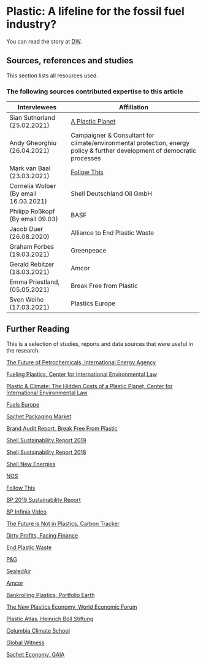 # Plastic: A lifeline for the fossil fuel industry? 

You can read the story at [DW](). 

## Sources, references and studies

This section lists all resources used.


### The following sources contributed expertise to this article

| Interviewees | Affiliation |
|----------------------------------------------------------------|---------------------------------------|
| Sian Sutherland (25.02.2021)                 | [A Plastic Planet](https://aplasticplanet.com/) |
| Andy Gheorghiu (26.04.2021)                  | Campaigner & Consultant for climate/environmental protection, energy policy & further development of democratic processes  |
| Mark van Baal (23.03.2021)                   | [Follow This](https://follow-this.org/) |
| Cornelia Wolber (By email 16.03.2021)        | Shell Deutschland Oil GmbH |
| Philipp Roßkopf (By email 09.03)             | BASF |
| Jacob Duer (26.08.2020)                      | Alliance to End Plastic Waste |
| Graham Forbes (19.03.2021)                   | Greenpeace |
| Gerald Rebitzer (18.03.2021)                 | Amcor |
| Emma Priestland, (05.05.2021)                | Break Free from Plastic |
| Sven Weihe (17.03.2021)                      | Plastics Europe |


## Further Reading

This is a selection of studies, reports and data sources that were useful in the research.

[The Future of Petrochemicals, International Energy Agency](https://ec.europa.eu/energy/sites/ener/files/documents/iea-the_future_of_petrochemicals.pdf)

[Fueling Plastics, Center for International Environmental Law](https://www.ciel.org/reports/fuelingplastics/)

[Plastic & Climate: The Hidden Costs of a Plastic Planet, Center for International Environmental Law](https://www.ciel.org/plasticandclimate/)

[Fuels Europe](https://www.fuelseurope.eu/wp-content/uploads/SR_FuelsEurope-_2020.pdf)

[Sachet Packaging Market](https://www.futuremarketinsights.com/reports/sachet-packaging-market)   

[Brand Audit Report, Break Free From Plastic](https://www.breakfreefromplastic.org/globalbrandauditreport2020/)

[Shell Sustainability Report 2019](https://reports.shell.com/sustainability-report/2019/responsible-business/environment/plastics.html)

[Shell Sustainability Report 2018](https://reports.shell.com/sustainability-report/2018/responsible-business/environment/plastics.html)

[Shell New Energies](https://www.shell.com/energy-and-innovation/new-energies.html)

[NOS](https://nos.nl/artikel/2369763-shell-haalt-eigen-groene-investeringsdoelen-niet.html)

[Follow This](https://follow-this.org/)

[BP 2019 Sustainability Report](https://www.bp.com/content/dam/bp/business-sites/en/global/corporate/pdfs/sustainability/group-reports/bp-sustainability-report-2019.pdf)

[BP Infinia Video](https://www.youtube.com/watch?v=_Pf59te7lu0)

[The Future is Not in Plastics, Carbon Tracker](https://carbontracker.org/reports/the-futures-not-in-plastics/)

[Dirty Profits, Facing Finance](https://www.facing-finance.org/de/publications/dirty-profits/)

[End Plastic Waste](https://endplasticwaste.org/)

[P&G](https://us.pg.com/)

[SealedAir](https://www.sealedair.com/)

[Amcor](https://www.amcor.com/)

[Bankrolling Plastics, Portfolio Earth](https://portfolio.earth/campaigns/bankrolling-plastics/)

[The New Plastics Economy, World Economic Forum](http://www3.weforum.org/docs/WEF_The_New_Plastics_Economy.pdf)

[Plastic Atlas, Heinrich Böll Stiftung](https://www.boell.de/sites/default/files/2020-01/Plastic%20Atlas%202019%202nd%20Edition.pdf?dimension1=ds_plastikatlas) 

[Columbia Climate School](https://blogs.ei.columbia.edu/2020/02/20/plastic-production-climate-change/)

[Global Witness](https://www.globalwitness.org/en/blog/frack-consume-recycle/)

[Sachet Economy, GAIA](https://www.no-burn.org/sachet-economy/)